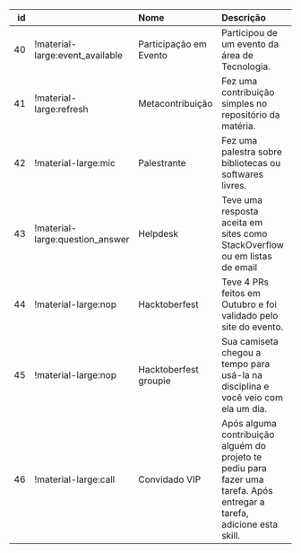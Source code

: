 |   id |                                 | Nome                   | Descrição                                                                                                               |   XP |
|-----:|:--------------------------------|:-----------------------|:------------------------------------------------------------------------------------------------------------------------|-----:|
|   40 | !material-large:event_available | Participação em Evento | Participou de um evento da área de Tecnologia.                                                                          |    7 |
|   41 | !material-large:refresh         | Metacontribuição       | Fez uma contribuição simples no repositório da matéria.                                                                 |    2 |
|   42 | !material-large:mic             | Palestrante            | Fez uma palestra sobre bibliotecas ou softwares livres.                                                                 |   10 |
|   43 | !material-large:question_answer | Helpdesk               | Teve uma resposta aceita em sites como StackOverflow ou em listas de email                                              |    4 |
|   44 | !material-large:nop             | Hacktoberfest          | Teve 4 PRs feitos em Outubro e foi validado pelo site do evento.                                                        |   20 |
|   45 | !material-large:nop             | Hacktoberfest groupie  | Sua camiseta chegou a tempo para usá-la na disciplina e você veio com ela um dia.                                       |    1 |
|   46 | !material-large:call            | Convidado VIP          | Após alguma contribuição alguém do projeto te pediu para fazer uma tarefa. Após entregar a tarefa, adicione esta skill. |    5 |